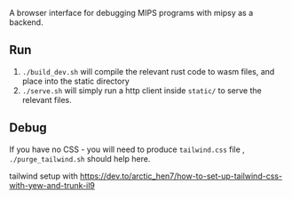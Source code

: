 A browser interface for debugging MIPS programs with mipsy as a backend. 

## Run
1) `./build_dev.sh` will compile the relevant rust code to wasm files, and place into the static directory
2) `./serve.sh` will simply run a http client inside `static/` to serve the relevant files. 

## Debug
If you have no CSS - you will need to produce `tailwind.css` file , `./purge_tailwind.sh` should help here. 

tailwind setup with https://dev.to/arctic_hen7/how-to-set-up-tailwind-css-with-yew-and-trunk-il9

